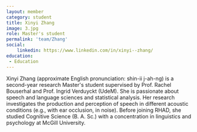 ```yaml
---
layout: member
category: student
title: Xinyi Zhang
image: 3.jpg
role: Master's student
permalink: 'team/Zhang'
social:
    linkedin: https://www.linkedin.com/in/xinyi--zhang/
education:
 - Education
---
```


Xinyi Zhang (approximate English pronunciation: shin-ii j-ah-ng) is a second-year research Master's student supervised by Prof. Rachel Bouserhal and Prof. Ingrid Verduyckt (UdeM). She is passionate about speech and language sciences and statistical analysis. Her research investigates the production and perception of speech in different acoustic conditions (e.g., with ear occlusion, in noise). Before joining RHAD, she studied Cognitive Science (B. A. Sc.) with a concentration in linguistics and psychology at McGill University.
